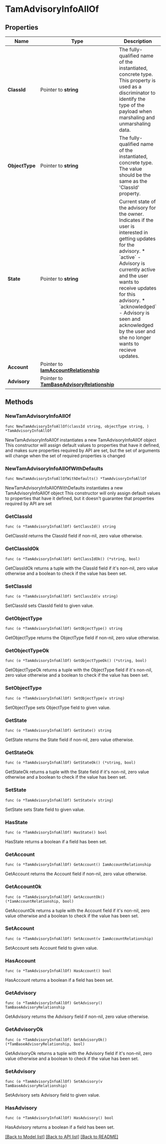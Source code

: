 # TamAdvisoryInfoAllOf

## Properties

Name | Type | Description | Notes
------------ | ------------- | ------------- | -------------
**ClassId** | Pointer to **string** | The fully-qualified name of the instantiated, concrete type. This property is used as a discriminator to identify the type of the payload when marshaling and unmarshaling data. | [default to "tam.AdvisoryInfo"]
**ObjectType** | Pointer to **string** | The fully-qualified name of the instantiated, concrete type. The value should be the same as the &#39;ClassId&#39; property. | [default to "tam.AdvisoryInfo"]
**State** | Pointer to **string** | Current state of the advisory for the owner. Indicates if the user is interested in getting updates for the advisory. * &#x60;active&#x60; - Advisory is currently active and the user wants to receive updates for this advisory. * &#x60;acknowledged&#x60; - Advisory is seen and acknowledged by the user and she no longer wants to recieve updates. | [optional] [default to "active"]
**Account** | Pointer to [**IamAccountRelationship**](IamAccountRelationship.md) |  | [optional] 
**Advisory** | Pointer to [**TamBaseAdvisoryRelationship**](TamBaseAdvisoryRelationship.md) |  | [optional] 

## Methods

### NewTamAdvisoryInfoAllOf

`func NewTamAdvisoryInfoAllOf(classId string, objectType string, ) *TamAdvisoryInfoAllOf`

NewTamAdvisoryInfoAllOf instantiates a new TamAdvisoryInfoAllOf object
This constructor will assign default values to properties that have it defined,
and makes sure properties required by API are set, but the set of arguments
will change when the set of required properties is changed

### NewTamAdvisoryInfoAllOfWithDefaults

`func NewTamAdvisoryInfoAllOfWithDefaults() *TamAdvisoryInfoAllOf`

NewTamAdvisoryInfoAllOfWithDefaults instantiates a new TamAdvisoryInfoAllOf object
This constructor will only assign default values to properties that have it defined,
but it doesn't guarantee that properties required by API are set

### GetClassId

`func (o *TamAdvisoryInfoAllOf) GetClassId() string`

GetClassId returns the ClassId field if non-nil, zero value otherwise.

### GetClassIdOk

`func (o *TamAdvisoryInfoAllOf) GetClassIdOk() (*string, bool)`

GetClassIdOk returns a tuple with the ClassId field if it's non-nil, zero value otherwise
and a boolean to check if the value has been set.

### SetClassId

`func (o *TamAdvisoryInfoAllOf) SetClassId(v string)`

SetClassId sets ClassId field to given value.


### GetObjectType

`func (o *TamAdvisoryInfoAllOf) GetObjectType() string`

GetObjectType returns the ObjectType field if non-nil, zero value otherwise.

### GetObjectTypeOk

`func (o *TamAdvisoryInfoAllOf) GetObjectTypeOk() (*string, bool)`

GetObjectTypeOk returns a tuple with the ObjectType field if it's non-nil, zero value otherwise
and a boolean to check if the value has been set.

### SetObjectType

`func (o *TamAdvisoryInfoAllOf) SetObjectType(v string)`

SetObjectType sets ObjectType field to given value.


### GetState

`func (o *TamAdvisoryInfoAllOf) GetState() string`

GetState returns the State field if non-nil, zero value otherwise.

### GetStateOk

`func (o *TamAdvisoryInfoAllOf) GetStateOk() (*string, bool)`

GetStateOk returns a tuple with the State field if it's non-nil, zero value otherwise
and a boolean to check if the value has been set.

### SetState

`func (o *TamAdvisoryInfoAllOf) SetState(v string)`

SetState sets State field to given value.

### HasState

`func (o *TamAdvisoryInfoAllOf) HasState() bool`

HasState returns a boolean if a field has been set.

### GetAccount

`func (o *TamAdvisoryInfoAllOf) GetAccount() IamAccountRelationship`

GetAccount returns the Account field if non-nil, zero value otherwise.

### GetAccountOk

`func (o *TamAdvisoryInfoAllOf) GetAccountOk() (*IamAccountRelationship, bool)`

GetAccountOk returns a tuple with the Account field if it's non-nil, zero value otherwise
and a boolean to check if the value has been set.

### SetAccount

`func (o *TamAdvisoryInfoAllOf) SetAccount(v IamAccountRelationship)`

SetAccount sets Account field to given value.

### HasAccount

`func (o *TamAdvisoryInfoAllOf) HasAccount() bool`

HasAccount returns a boolean if a field has been set.

### GetAdvisory

`func (o *TamAdvisoryInfoAllOf) GetAdvisory() TamBaseAdvisoryRelationship`

GetAdvisory returns the Advisory field if non-nil, zero value otherwise.

### GetAdvisoryOk

`func (o *TamAdvisoryInfoAllOf) GetAdvisoryOk() (*TamBaseAdvisoryRelationship, bool)`

GetAdvisoryOk returns a tuple with the Advisory field if it's non-nil, zero value otherwise
and a boolean to check if the value has been set.

### SetAdvisory

`func (o *TamAdvisoryInfoAllOf) SetAdvisory(v TamBaseAdvisoryRelationship)`

SetAdvisory sets Advisory field to given value.

### HasAdvisory

`func (o *TamAdvisoryInfoAllOf) HasAdvisory() bool`

HasAdvisory returns a boolean if a field has been set.


[[Back to Model list]](../README.md#documentation-for-models) [[Back to API list]](../README.md#documentation-for-api-endpoints) [[Back to README]](../README.md)


